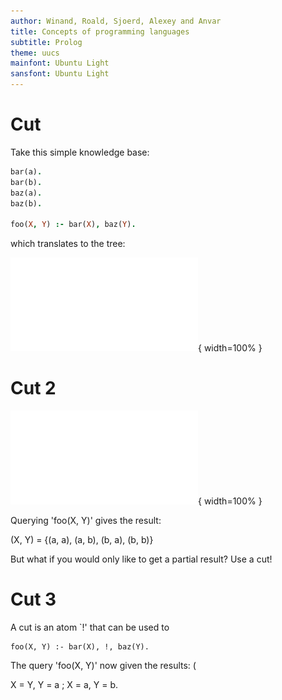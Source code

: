 ```yaml
---
author: Winand, Roald, Sjoerd, Alexey and Anvar
title: Concepts of programming languages
subtitle: Prolog
theme: uucs
mainfont: Ubuntu Light
sansfont: Ubuntu Light
---
```


# Cut
Take this simple knowledge base:
```prolog
bar(a).
bar(b).
baz(a).
baz(b).

foo(X, Y) :- bar(X), baz(Y).
```

which translates to the tree:

![Branches of foo(X, Y)](img/latex/cut1.pdf "Alt caption"){ width=100% }

# Cut 2

![Branches of foo(X, Y)](img/latex/cut1.pdf "Alt caption"){ width=100% }

Querying 'foo(X, Y)' gives the result: 

(X, Y) = {(a, a), (a, b), (b, a), (b, b)}

But what if you would only like to get a partial result? Use a cut!

# Cut 3

A cut is an atom `!' that can be used to 

```
foo(X, Y) :- bar(X), !, baz(Y).
```
The query 'foo(X, Y)' now given the results: (

X = Y, Y = a ;
X = a,
Y = b.
